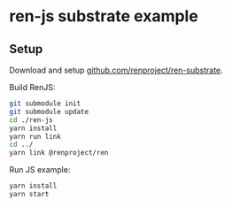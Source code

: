 # ren-js substrate example

## Setup

Download and setup [github.com/renproject/ren-substrate](github.com/renproject/ren-substrate).

Build RenJS:

```sh
git submodule init
git submodule update
cd ./ren-js
yarn install
yarn run link
cd ../
yarn link @renproject/ren
```

Run JS example:

```sh
yarn install
yarn start
```
